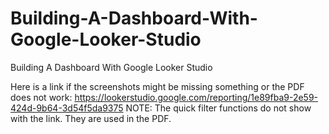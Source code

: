 # Building-A-Dashboard-With-Google-Looker-Studio
Building A Dashboard With Google Looker Studio

Here is a link if the screenshots might be missing something or the PDF does not work: https://lookerstudio.google.com/reporting/1e89fba9-2e59-424d-9b64-3d54f5da9375
NOTE: The quick filter functions do not show with the link. They are used in the PDF.
